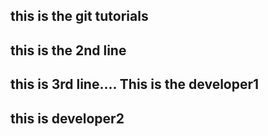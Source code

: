 ## this is the git tutorials
## this is the 2nd line
## this is 3rd line.... This is the developer1
## this is developer2